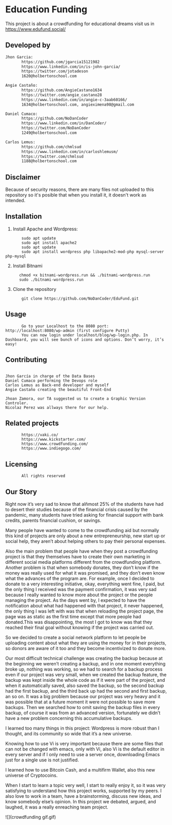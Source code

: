 # Education Funding

This project is about a crowdfunding for educational dreams
visit us in https://www.edufund.social/

## Developed by



```bash
Jhon Garcia:
       https://github.com/jgarcia15121982
       https://www.linkedin.com/in/is-john-garcia/
       https://twitter.com/jotadeson
       1620@holbertonschool.com

Angie Castaño:
       https://github.com/AngieCastano1634
       https://twitter.com/angie_castano28
       https://www.linkedin.com/in/angie-c-3aab60166/
       1634@holbertonschool.com, angieximena98@gmail.com

Daniel Cumaco:
       https://github.com/NoDanCoder
       https://www.linkedin.com/in/DanCoder/
       https://twitter.com/NoDanCoder
       1249@holbertonschool.com

Carlos Lemus:
       https://github.com/chmlsud
       https://www.linkedin.com/in/carloshlemusm/
       https://twitter.com/chmlsud
       1188@holbertonschool.com

```
## Disclaimer
Because of security reasons, there are many files not uploaded to this repository so it's posible that when you install it, it doesn't work as intended.

## Installation

1. Install Apache and Wordpress: 
```
       sudo apt update
       sudo apt install apache2
       sudo apt update
       sudo apt install wordpress php libapache2-mod-php mysql-server php-mysql
```

2. Install Bitnami
```
      chmod +x bitnami-wordpress.run && ./bitnami-wordpress.run
      sudo ./bitnami-wordpress.run
```

3. Clone the repository
```
       git clone https://github.com/NoDanCoder/EduFund.git
```

## Usage

```
       Go to your Localhost to the 8080 port: http://localhost:8080/wp-admin (first configure Putty)
       You can now login under localhost/blog/wp-login.php. In Dashboard, you will see bunch of icons and options. Don’t worry, it’s easy!
```
## Contributing

```
      
Jhon García in charge of the Data Bases
Daniel Cumaco performing the Devops role
Carlos Lemus as Back-end developer and myself
Angie Castaño creating the beautiful Front-End

Jhoan Zamora, our TA suggested us to create a Graphic Version Controler.
Nicolaz Perez was allways there for our help.
```
## Related projects

```
       https://vaki.co/
       https://www.kickstarter.com/
       https://www.crowdfunding.com/
       https://www.indiegogo.com/
```
## Licensing

```
       All rights reserved
```

## Our Story

Right now it’s very sad to know that alñmost 25% of the students have had to desert their studies because of the financial crisis caused by the pandemic, many students have tried asking for financial support with bank credits, parents financial cushion, or savings.

Many people have wanted to come to the crowdfunding aid but normally this kind of projects are only about a new entrepreneurship, new start up or social help, they aren’t about helping others to pay their personal expenses.

Also the main problem that people have when they post a crowdfunding project is that they themselves have to create their own marketing in  different social media platforms different from the crowdfunding platform. Another problem is that when somebody donates, they don’t know if the money was really used for what it was promised, and they don’t even know what the advances of the program are. For example, once I decided to donate to a very interesting initiative, okay, everything went fine, I paid, but the only thing I received was the payment confirmation, it was very sad because I really wanted to know more about the project or the people managing the project. As the days went by, I expected to have the notification about what had happened with that project, it never happened, the only thing I was left with was that when reloading the project page, the page was as static as the first time except that more people had donated.This was disappointing, the most I got to know was that they reached their final goal without knowing if the project was carried out.

So we decided to create a social network platform to let people be uploading content about what they are using the money for in their projects, so donors are aware of it too and they become incentivized to donate more.

Our most difficult technical challenge was creating the backup because at the beginning we weren’t creating a backup, and in one moment everything broke up, nothing was working, so we had to search for a backup process even if our project was very small, when we created the backup feature, the backup was kept inside the whole code as if it were part of the project, and when it automatically saved, also saved the backup, so the second backup had the first backup, and the third back up had the second and first backup, an so on. It was a big problem because our project was very heavy and it was possible that at a future moment it were not possible to save more backups.  Then we searched how to omit saving the backup files in every backup, of course it was from an advanced version, fortunately we didn’t have a new problem concerning this accumulative backups.


I learned too many things in this project:
Wordpress is more robust than I thought, and its community so wide that it’s a new universe.

Knowing how to use Vi is very important because there are some files that can not be changed with emacs, only with Vi, also Vi is the default editor in every server and if I only need to use a  server once, downloading Emacs just for a single use is not justified.

I learned how to use Bitcoin Cash, and a multifirm Wallet, also this new universe of Cryptocoins.

When I start to learn a topic very well, I start to really enjoy it, so it was very satisfying to understand how this project works, supported by my peers. I also love to work in a team, have a brainstorming,  discuss new ideas, and know somebody else’s opinion. In this project we debated, argued, and laughed, it was a really enreaching team project.

![](crowdfunding gif.gif)
